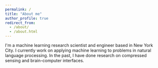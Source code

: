 ```yaml
---
permalink: /
title: "About me"
author_profile: true
redirect_from: 
  - /about/
  - /about.html
---
```


I'm a machine learning research scientist and engineer based in New York City. I currently work on applying machine learning to problems in natural language processing. In the past, I have done research on compressed sensing and brain-computer interfaces.

